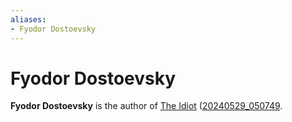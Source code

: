 ```yaml
---
aliases:
- Fyodor Dostoevsky
---
```


# Fyodor Dostoevsky

**Fyodor Dostoevsky** is the author of [The Idiot](the-idiot.md) ([20240529_050749](../entries/20240529_050749.md).

